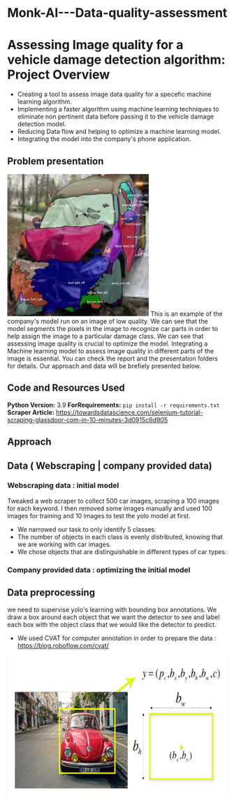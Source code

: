 # Monk-AI---Data-quality-assessment
# Assessing Image quality for a vehicle damage detection algorithm: Project Overview 
* Creating a tool to assess image data quality for a specefic machine learning algorithm.
* Implementing a faster algorithm using machine learning techniques to eliminate non pertinent data before passing it to the vehicle damage detection model.
* Reducing Data flow and helping to optimize a machine learning model. 
* Integrating the model into the company's phone application. 

## Problem presentation
<img src = 'https://github.com/aymanemoataz/Monk-AI---Data-quality-assessment/blob/master/Yolo_Vehicle_Parts_Detection/00e3f8e41c.parts.jpeg' width="324" height="324">
This is an example of the company's model run on an image of low quality. We can see that the model segments the pixels in the image to recognize car parts in order to help assign the image to a particular damage class. We can see that assessing image quality is crucial to optimize the model. Integrating a Machine learning model to assess image quality in different parts of the image is essential. You can check the report and the presentation folders for details. Our approach and data will be brefiely presented below.

## Code and Resources Used 
**Python Version:** 3.9 
**ForRequirements:**  ```pip install -r requirements.txt```   
**Scraper Article:** https://towardsdatascience.com/selenium-tutorial-scraping-glassdoor-com-in-10-minutes-3d0915c6d905  


## Approach

## Data ( Webscraping | company provided data)

### Webscraping data : initial model

Tweaked a web scraper to collect 500 car images, scraping a 100 images for each keyword. I then removed some images manually and used 100 images for training and 10 images to test the yolo model at first.

* We narrowed our task to only identify 5 classes.
* The number of objects in each class is evenly distributed, knowing that we are working with car images.
* We chose objects that are distinguishable in different types of car types.

### Company provided data : optimizing the initial model

## Data preprocessing
we need to supervise yolo's learning with bounding box annotations. We draw a box around each object that we want the detector to see and label each box with the object class that we would like the detector to predict.
* We used CVAT for computer annotation in order to prepare the data :  https://blog.roboflow.com/cvat/

<img src = 'https://github.com/aymanemoataz/Monk-AI---Data-quality-assessment/blob/master/readme_images/datapreprocessing.png' width="524" height="324">
